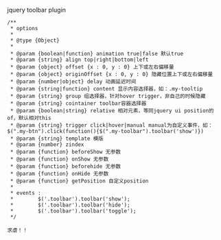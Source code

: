 jquery toolbar plugin

	/**
	 * options
	 *
	 * @type {Object}
	 *
	 * @param {boolean|function} animation true|false 默认true
	 * @param {string} align top|right|bottom|left
	 * @param {object} offset {x : 0, y : 0} 上下或左右偏移量
	 * @param {object} originOffset {x : 0, y : 0} 隐藏位置上下或左右偏移量
	 * @param {number|object} delay 动画延迟时间
	 * @param {string|function} content 显示内容选择器，如：.my-tooltip
	 * @param {string} group 组选择器，针对hover trigger，非自己的时候隐藏
	 * @param {string} cointainer toolbar容器选择器
	 * @param {boolean|string} relative 相对元素，等同jquery ui position的of，默认相对this
	 * @param {string} trigger click|hover|manual manual为自定义事件，如：$(".my-btn").click(function(){$(".my-toolbar").toolbar('show')})
	 * @param {string} template 模版
	 * @param {number} zindex
	 * @param {function} beforeShow 无参数
	 * @param {function} onShow 无参数
	 * @param {function} beforehide 无参数
	 * @param {function} onHide 无参数
	 * @param {function} getPosition 自定义position
	 *
	 * events : 
	 * 		  $('.toolbar').toolbar('show');
	 * 		  $('.toolbar').toolbar('hide');
	 * 		  $('.toolbar').toolbar('toggle');
	 */
	
	求虐！！